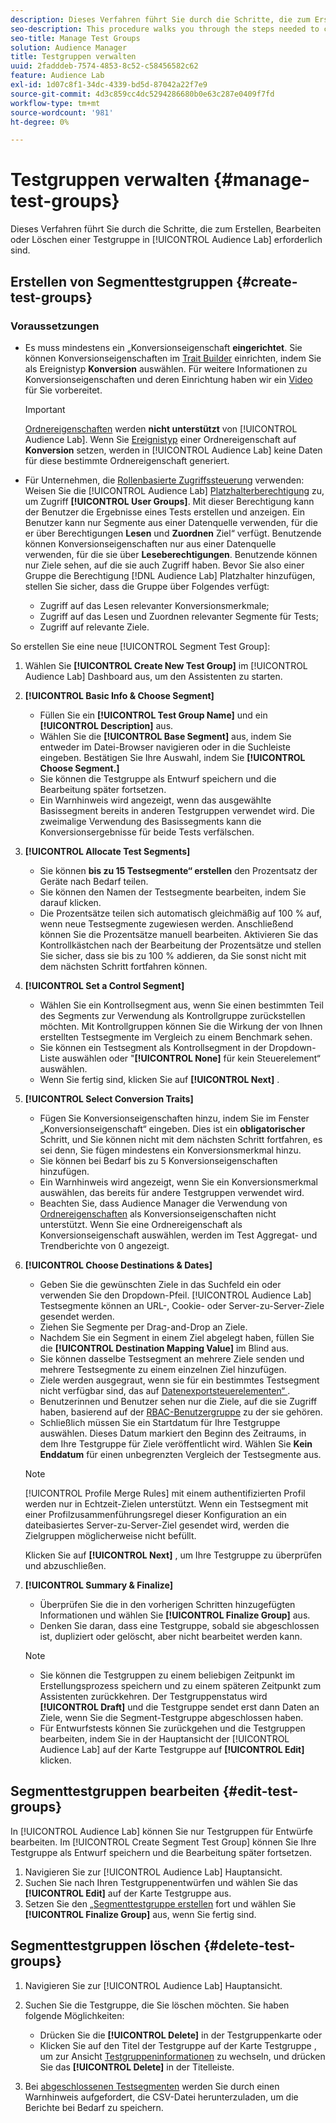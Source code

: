 ```yaml
---
description: Dieses Verfahren führt Sie durch die Schritte, die zum Erstellen, Bearbeiten oder Löschen einer Testgruppe in Audience Lab erforderlich sind
seo-description: This procedure walks you through the steps needed to create, edit, or delete a test group in Audience Lab
seo-title: Manage Test Groups
solution: Audience Manager
title: Testgruppen verwalten
uuid: 2fadddeb-7574-4853-8c52-c58456582c62
feature: Audience Lab
exl-id: 1d07c8f1-34dc-4339-bd5d-87042a22f7e9
source-git-commit: 4d3c859cc4dc5294286680b0e63c287e0409f7fd
workflow-type: tm+mt
source-wordcount: '981'
ht-degree: 0%

---
```


# Testgruppen verwalten {#manage-test-groups}

Dieses Verfahren führt Sie durch die Schritte, die zum Erstellen, Bearbeiten oder Löschen einer Testgruppe in [!UICONTROL Audience Lab] erforderlich sind.

## Erstellen von Segmenttestgruppen {#create-test-groups}

### Voraussetzungen

<!-- create-test-group.xml -->

* Es muss mindestens ein „Konversionseigenschaft **eingerichtet**. Sie können Konversionseigenschaften im [Trait Builder](../../features/traits/create-onboarded-rule-based-traits.md) einrichten, indem Sie als Ereignistyp **Konversion** auswählen. Für weitere Informationen zu Konversionseigenschaften und deren Einrichtung haben wir ein [Video](https://helpx.adobe.com/audience-manager/kt/using/creating-conversion-traits-feature-video-use.html) für Sie vorbereitet.

  >[!IMPORTANT]
  >
  >[Ordnereigenschaften](../../features/traits/about-folder-traits.md) werden **nicht unterstützt** von [!UICONTROL Audience Lab]. Wenn Sie [Ereignistyp](../../features/traits/create-onboarded-rule-based-traits.md) einer Ordnereigenschaft auf **Konversion** setzen, werden in [!UICONTROL Audience Lab] keine Daten für diese bestimmte Ordnereigenschaft generiert.

* Für Unternehmen, die [Rollenbasierte Zugriffssteuerung](../../features/administration/administration-overview.md) verwenden: Weisen Sie die [!UICONTROL Audience Lab] [Platzhalterberechtigung](../../features/administration/administration-overview.md#wild-card-permissions) zu, um Zugriff **[!UICONTROL User Groups]**. Mit dieser Berechtigung kann der Benutzer die Ergebnisse eines Tests erstellen und anzeigen. Ein Benutzer kann nur Segmente aus einer Datenquelle verwenden, für die er über Berechtigungen **Lesen** und **Zuordnen** Ziel“ verfügt. Benutzende können Konversionseigenschaften nur aus einer Datenquelle verwenden, für die sie über **Leseberechtigungen**. Benutzende können nur Ziele sehen, auf die sie auch Zugriff haben. Bevor Sie also einer Gruppe die Berechtigung [!DNL Audience Lab] Platzhalter hinzufügen, stellen Sie sicher, dass die Gruppe über Folgendes verfügt:
   * Zugriff auf das Lesen relevanter Konversionsmerkmale;
   * Zugriff auf das Lesen und Zuordnen relevanter Segmente für Tests;
   * Zugriff auf relevante Ziele.

So erstellen Sie eine neue [!UICONTROL Segment Test Group]:

1. Wählen Sie **[!UICONTROL Create New Test Group]** im [!UICONTROL Audience Lab] Dashboard aus, um den Assistenten zu starten.
1. **[!UICONTROL Basic Info & Choose Segment]**

   * Füllen Sie ein **[!UICONTROL Test Group Name]** und ein **[!UICONTROL Description]** aus.
   * Wählen Sie die **[!UICONTROL Base Segment]** aus, indem Sie entweder im Datei-Browser navigieren oder in die Suchleiste eingeben. Bestätigen Sie Ihre Auswahl, indem Sie **[!UICONTROL Choose Segment.]**
   * Sie können die Testgruppe als Entwurf speichern und die Bearbeitung später fortsetzen.
   * Ein Warnhinweis wird angezeigt, wenn das ausgewählte Basissegment bereits in anderen Testgruppen verwendet wird. Die zweimalige Verwendung des Basissegments kann die Konversionsergebnisse für beide Tests verfälschen.

1. **[!UICONTROL Allocate Test Segments]**

   * Sie können **bis zu 15 Testsegmente“ erstellen** den Prozentsatz der Geräte nach Bedarf teilen.
   * Sie können den Namen der Testsegmente bearbeiten, indem Sie darauf klicken.
   * Die Prozentsätze teilen sich automatisch gleichmäßig auf 100 % auf, wenn neue Testsegmente zugewiesen werden. Anschließend können Sie die Prozentsätze manuell bearbeiten. Aktivieren Sie das Kontrollkästchen nach der Bearbeitung der Prozentsätze und stellen Sie sicher, dass sie bis zu 100 % addieren, da Sie sonst nicht mit dem nächsten Schritt fortfahren können.

1. **[!UICONTROL Set a Control Segment]**

   * Wählen Sie ein Kontrollsegment aus, wenn Sie einen bestimmten Teil des Segments zur Verwendung als Kontrollgruppe zurückstellen möchten. Mit Kontrollgruppen können Sie die Wirkung der von Ihnen erstellten Testsegmente im Vergleich zu einem Benchmark sehen.
   * Sie können ein Testsegment als Kontrollsegment in der Dropdown-Liste auswählen oder &quot;**[!UICONTROL None]** für kein Steuerelement“ auswählen.
   * Wenn Sie fertig sind, klicken Sie auf **[!UICONTROL Next]** .

1. **[!UICONTROL Select Conversion Traits]**

   * Fügen Sie Konversionseigenschaften hinzu, indem Sie im Fenster „Konversionseigenschaft“ eingeben. Dies ist ein **obligatorischer** Schritt, und Sie können nicht mit dem nächsten Schritt fortfahren, es sei denn, Sie fügen mindestens ein Konversionsmerkmal hinzu.
   * Sie können bei Bedarf bis zu 5 Konversionseigenschaften hinzufügen.
   * Ein Warnhinweis wird angezeigt, wenn Sie ein Konversionsmerkmal auswählen, das bereits für andere Testgruppen verwendet wird.
   * Beachten Sie, dass Audience Manager die Verwendung von [Ordnereigenschaften](/help/using/features/traits/about-folder-traits.md) als Konversionseigenschaften nicht unterstützt. Wenn Sie eine Ordnereigenschaft als Konversionseigenschaft auswählen, werden im Test Aggregat- und Trendberichte von 0 angezeigt.

1. **[!UICONTROL Choose Destinations & Dates]**

   * Geben Sie die gewünschten Ziele in das Suchfeld ein oder verwenden Sie den Dropdown-Pfeil. [!UICONTROL Audience Lab] Testsegmente können an URL-, Cookie- oder Server-zu-Server-Ziele gesendet werden.
   * Ziehen Sie Segmente per Drag-and-Drop an Ziele.
   * Nachdem Sie ein Segment in einem Ziel abgelegt haben, füllen Sie die **[!UICONTROL Destination Mapping Value]** im Blind aus.
   * Sie können dasselbe Testsegment an mehrere Ziele senden und mehrere Testsegmente zu einem einzelnen Ziel hinzufügen.
   * Ziele werden ausgegraut, wenn sie für ein bestimmtes Testsegment nicht verfügbar sind, das auf [Datenexportsteuerelementen“ ](../../features/data-export-controls.md).
   * Benutzerinnen und Benutzer sehen nur die Ziele, auf die sie Zugriff haben, basierend auf der [RBAC-Benutzergruppe](../../features/administration/administration-overview.md) zu der sie gehören.
   * Schließlich müssen Sie ein Startdatum für Ihre Testgruppe auswählen. Dieses Datum markiert den Beginn des Zeitraums, in dem Ihre Testgruppe für Ziele veröffentlicht wird. Wählen Sie **Kein Enddatum** für einen unbegrenzten Vergleich der Testsegmente aus.

   >[!NOTE]
   >
   >[!UICONTROL Profile Merge Rules] mit einem authentifizierten Profil werden nur in Echtzeit-Zielen unterstützt. Wenn ein Testsegment mit einer Profilzusammenführungsregel dieser Konfiguration an ein dateibasiertes Server-zu-Server-Ziel gesendet wird, werden die Zielgruppen möglicherweise nicht befüllt.

   Klicken Sie auf **[!UICONTROL Next]** , um Ihre Testgruppe zu überprüfen und abzuschließen.

1. **[!UICONTROL Summary & Finalize]**

   * Überprüfen Sie die in den vorherigen Schritten hinzugefügten Informationen und wählen Sie **[!UICONTROL Finalize Group]** aus.
   * Denken Sie daran, dass eine Testgruppe, sobald sie abgeschlossen ist, dupliziert oder gelöscht, aber nicht bearbeitet werden kann.

   >[!NOTE]
   >* Sie können die Testgruppen zu einem beliebigen Zeitpunkt im Erstellungsprozess speichern und zu einem späteren Zeitpunkt zum Assistenten zurückkehren. Der Testgruppenstatus wird **[!UICONTROL Draft]** und die Testgruppe sendet erst dann Daten an Ziele, wenn Sie die Segment-Testgruppe abgeschlossen haben.
   >* Für Entwurfstests können Sie zurückgehen und die Testgruppen bearbeiten, indem Sie in der Hauptansicht der [!UICONTROL Audience Lab] auf der Karte Testgruppe auf **[!UICONTROL Edit]** klicken.

## Segmenttestgruppen bearbeiten {#edit-test-groups}

In [!UICONTROL Audience Lab] können Sie nur Testgruppen für Entwürfe bearbeiten. Im [!UICONTROL Create Segment Test Group] können Sie Ihre Testgruppe als Entwurf speichern und die Bearbeitung später fortsetzen.

1. Navigieren Sie zur [!UICONTROL Audience Lab] Hauptansicht.
1. Suchen Sie nach Ihren Testgruppenentwürfen und wählen Sie das **[!UICONTROL Edit]** auf der Karte Testgruppe aus.
1. Setzen Sie den [ „Segmenttestgruppe erstellen](../../features/audience-lab/audience-lab-manage-test-groups.md#create-test-groups) fort und wählen Sie **[!UICONTROL Finalize Group]** aus, wenn Sie fertig sind.

## Segmenttestgruppen löschen {#delete-test-groups}

1. Navigieren Sie zur [!UICONTROL Audience Lab] Hauptansicht.
1. Suchen Sie die Testgruppe, die Sie löschen möchten. Sie haben folgende Möglichkeiten:

   * Drücken Sie die **[!UICONTROL Delete]** in der Testgruppenkarte oder
   * Klicken Sie auf den Titel der Testgruppe auf der Karte Testgruppe , um zur Ansicht [Testgruppeninformationen](../../features/audience-lab/audience-lab-information-view.md) zu wechseln, und drücken Sie das **[!UICONTROL Delete]** in der Titelleiste.

1. Bei [abgeschlossenen Testsegmenten](../../features/audience-lab/audience-lab.md#status) werden Sie durch einen Warnhinweis aufgefordert, die CSV-Datei herunterzuladen, um die Berichte bei Bedarf zu speichern.
